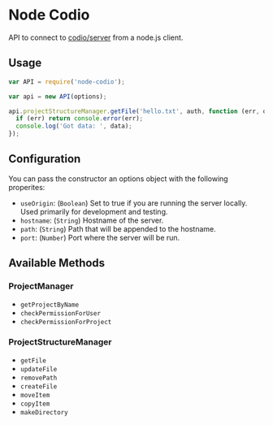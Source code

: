 # Node Codio

API to connect to [codio/server] from a node.js client.



## Usage

```js
var API = require('node-codio');

var api = new API(options);

api.projectStructureManager.getFile('hello.txt', auth, function (err, data) {
  if (err) return console.error(err);
  console.log('Got data: ', data);
});
```

## Configuration

You can pass the constructor an options object with the following properites:

* `useOrigin`: (`Boolean`) Set to true if you are running the server locally.
  Used primarily for development and testing.
* `hostname`: (`String`) Hostname of the server.
* `path`: (`String`) Path that will be appended to the hostname.
* `port`: (`Number`) Port where the server will be run.


## Available Methods


### ProjectManager

* `getProjectByName`
* `checkPermissionForUser`
* `checkPermissionForProject`

### ProjectStructureManager

* `getFile`
* `updateFile`
* `removePath`
* `createFile`
* `moveItem`
* `copyItem`
* `makeDirectory`

[codio/server]: https://github.com/codio/server
